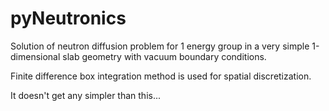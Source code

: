 # pyNeutronics

Solution of neutron diffusion problem for 1 energy group in a very simple 1-dimensional slab geometry with vacuum boundary conditions.

Finite difference box integration method is used for spatial discretization.

It doesn't get any simpler than this...
